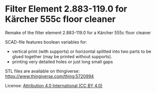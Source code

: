 # Filter Element 2.883-119.0 for Kärcher 555c floor cleaner

Remake of the filter element 2.883-119.0 for a Kärcher 555c floor cleaner

SCAD-file features boolean variables for:

- vertical print (with supports) or horizontal splitted into two parts to be glued together (may be printed without supports).
- printing very detailed holes or just long small gaps

STL files are available on thingiverse: https://www.thingiverse.com/thing:5720994

License: [Attribution 4.0 International (CC BY 4.0)](https://creativecommons.org/licenses/by/4.0/)
